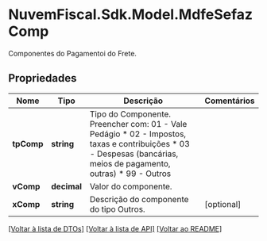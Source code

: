 # NuvemFiscal.Sdk.Model.MdfeSefazComp
Componentes do Pagamentoi do Frete.

## Propriedades

Nome | Tipo | Descrição | Comentários
------------ | ------------- | ------------- | -------------
**tpComp** | **string** | Tipo do Componente.  Preencher com: 01 - Vale Pedágio  * 02 - Impostos, taxas e contribuições  * 03 - Despesas (bancárias, meios de pagamento, outras)  * 99 - Outros | 
**vComp** | **decimal** | Valor do componente. | 
**xComp** | **string** | Descrição do componente do tipo Outros. | [optional] 

[[Voltar à lista de DTOs]](../README.md#documentation-for-models) [[Voltar à lista de API]](../README.md#documentation-for-api-endpoints) [[Voltar ao README]](../README.md)

